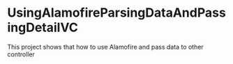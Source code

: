# UsingAlamofireParsingDataAndPassingDetailVC
This project shows that how to use Alamofire and pass data to other controller 
